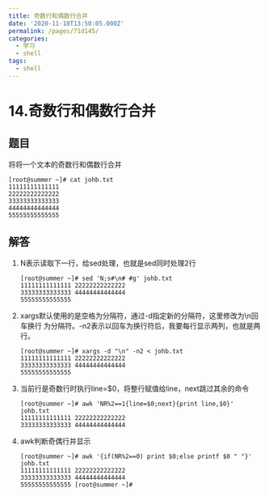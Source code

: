 ```yaml
---
title: 奇数行和偶数行合并
date: '2020-11-18T13:50:05.000Z'
permalink: /pages/71d145/
categories:
  - 学习
  - shell
tags:
  - shell
---
```


# 14.奇数行和偶数行合并

## 题目

将将一个文本的奇数行和偶数行合并

```text
[root@summer ~]# cat johb.txt 
11111111111111
22222222222222
33333333333333
44444444444444
55555555555555
```

## 解答

1. N表示读取下一行，给sed处理，也就是sed同时处理2行

   ```text
   [root@summer ~]# sed 'N;s#\n# #g' johb.txt 
   11111111111111 22222222222222
   33333333333333 44444444444444
   55555555555555
   ```

2. xargs默认使用的是空格为分隔符，通过-d指定新的分隔符，这里修改为\n回车换行 为分隔符。-n2表示以回车为换行符后，我要每行显示两列，也就是两行。

   ```text
   [root@summer ~]# xargs -d "\n" -n2 < johb.txt 
   11111111111111 22222222222222
   33333333333333 44444444444444
   55555555555555
   ```

3. 当前行是奇数行时执行line=$0，将整行赋值给line，next跳过其余的命令

   ```text
   [root@summer ~]# awk 'NR%2==1{line=$0;next}{print line,$0}' johb.txt 
   11111111111111 22222222222222
   33333333333333 44444444444444
   ```

4. awk判断奇偶行并显示

   ```text
   [root@summer ~]# awk '{if(NR%2==0) print $0;else printf $0 " "}' johb.txt 
   11111111111111 22222222222222
   33333333333333 44444444444444
   55555555555555 [root@summer ~]#
   ```

